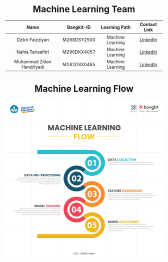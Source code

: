 <h1 align="center">Machine Learning Team</h1>
<p align="left">
</p>

<div align="center">
<!-- 
## Machine Learning Member -->

|              Name              | Bangkit-ID  |   Learning Path    |                             Contact Link                                  |
| :----------------------------: | :--------:  | :----------------: | :----------------------------------------------------------------------:  |
|    Dzikri Faizziyan            | M268DSY2500  |  Machine Learning  |     [LinkedIn](https://www.linkedin.com/in/dzikri-faizziyan-9b4796202)     |
|    Nahla Tarisafitri           |  M296DKX4057 |  Machine Learning  |     [LinkedIn](https://www.linkedin.com/in/nahlatarisafitri)     |
|    Muhammad Zidan Hendriyadi   | M182DSX0465  |  Machine Learning  |     [LinkedIn](https://www.linkedin.com/in/muhammad-zidan-hendriyadi-3a248b234)     |

</div>


<h1 align="center">Machine Learning Flow</h1>

<p align="center">
  <img src="image/skinnea-ml.jpg">
</p>

